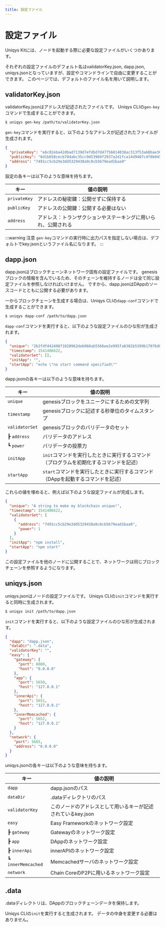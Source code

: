```yaml
---
title: 設定ファイル
---
```


# 設定ファイル

Uniqys Kitには、ノードを起動する際に必要な設定ファイルがいくつかあります。

それぞれの設定ファイルのデフォルト名はvalidatorKey.json, dapp.json, uniqys.jsonとなっていますが、設定やコマンドラインで自由に変更することができます。
このページでは、デフォルトのファイル名を用いて説明します。

## validatorKey.json

validatorKey.jsonはアドレスが記述されたファイルです。
Uniqys CLIの`gen-key`コマンドで生成することができます。

```bash
$ uniqys gen-key /path/to/validatorKey.json
```

`gen-key`コマンドを実行すると、以下のようなアドレスが記述されたファイルが生成されます。

```json
{
  "privateKey": "e6c02eba42dbad7139d7efdbd7d47756814038ac313f53a60bae36320aa1c631",
  "publicKey": "6d1b658cecb78dabc35cc9d53969f2937a2d1fca14d9407c4f0b945ff1df2439b0e19b94f079d00e3a57b54c35cee90cf120cbfa687080df534e7ee86e29febd",
  "address": "7491cc5cb29e3dd5329438a9c8cb5679ead1baa9"
}
```

設定の各キーは以下のような意味を持ちます。

| キー | 値の説明 |
| --- | --- |
| `privateKey` | アドレスの秘密鍵：公開せずに保持する |
| `publicKey` | アドレスの公開鍵：公開する必要はない |
| `address` | アドレス：トランザクションやステーキングに用いられ、公開される |

:::warning 注意
`gen-key`コマンドの実行時に出力パスを指定しない場合は、デフォルトでkey.jsonというファイル名になります。
:::

## dapp.json

dapp.jsonはブロックチェーンネットワーク固有の設定ファイルです。
genesisブロックの情報を含んでいるため、そのチェーンを維持するノードは全て同じ設定ファイルを参照しなければいけません。
ですから、dapp.jsonはDAppのソースコードとともに公開する必要があります。

一からブロックチェーンを生成する場合は、Uniqys CLIの`dapp-conf`コマンドで生成することができます。

```bash
$ uniqys dapp-conf /path/to/dapp.json
```

`dapp-conf`コマンドを実行すると、以下のような設定ファイルのひな形が生成されます。

```json
{
  "unique": "2b2fdfd42498f1020962deb060ab5566ee2e995fa8381b5399b17076d0970d4707b33f882150dcc4",
  "timestamp": 1541406622,
  "validatorSet": [],
  "initApp": "",
  "startApp": "echo \"no start command specified\""
}
```

dapp.jsonの各キーは以下のような意味を持ちます。

| キー | 値の説明 |
| --- | --- |
| `unique` | genesisブロックをユニークにするための文字列 |
| `timestamp` | genesisブロックに記述する秒単位のタイムスタンプ |
| `validatorSet` | genesisブロックのバリデータのセット |
| ┣ `address` | バリデータのアドレス |
| ┗ `power` | バリデータの投票力 |
| `initApp` | `init`コマンドを実行したときに実行するコマンド<br>（プログラムを初期化するコマンドを記述） |
| `startApp` | `start`コマンドを実行したときに実行するコマンド<br>（DAppを起動するコマンドを記述） |

これらの値を埋めると、例えば以下のような設定ファイルが完成します。

```json
{
  "unique": "A string to make my blockchain unique!",
  "timestamp": 1541406622,
  "validatorSet": [
    {
      "address": "7491cc5cb29e3dd5329438a9c8cb5679ead1baa9",
      "power": 1
    }
  ],
  "initApp": "npm install",
  "startApp": "npm start"
}
```

この設定ファイルを他のノードに公開することで、ネットワークは同じブロックチェーンを参照するようになります。

## uniqys.json

uniqys.jsonはノードの設定ファイルです。
Uniqys CLIの`init`コマンドを実行すると同時に生成されます。

```bash
$ uniqys init /path/to/dapp.json
```

`init`コマンドを実行すると、以下のような設定ファイルのひな形が生成されます。

```json
{
  "dapp": "dapp.json",
  "dataDir": ".data",
  "validatorKey": "",
  "easy": {
    "gateway": {
      "port": 8080,
      "host": "0.0.0.0"
    },
    "app": {
      "port": 5650,
      "host": "127.0.0.1"
    },
    "innerApi": {
      "port": 5651,
      "host": "127.0.0.1"
    },
    "innerMemcached": {
      "port": 5652,
      "host": "127.0.0.1"
    }
  },
  "network": {
    "port": 5665,
    "address": "0.0.0.0"
  }
}
```

uniqys.jsonの各キーは以下のような意味を持ちます。

| キー | 値の説明 |
| --- | --- |
| `dapp` | dapp.jsonのパス |
| `dataDir` | .dataディレクトリのパス |
| `validatorKey` | このノードのアドレスとして用いるキーが記述されているkey.json |
| `easy` | Easy Frameworkのネットワーク設定 |
| ┣ `gateway` | Gatewayのネットワーク設定 |
| ┣ `app` | DAppのネットワーク設定 |
| ┣ `innerApi` | innerAPIのネットワーク設定 |
| ┗ `innerMemcached` | Memcachedサーバのネットワーク設定 |
| `network` | Chain CoreのP2Pに用いるネットワーク設定 |

## .data

.dataディレクトリは、DAppのブロックチェーンデータを保持します。

Uniqys CLIの`init`を実行すると生成されます。
データの中身を変更する必要はありません。
